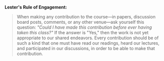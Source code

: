 **Lester's Rule of Engagement:**

> When making any contribution to the course—in papers, discussion board posts, comments, or any other venue—ask yourself this question:
    *"Could I have made this contribution before ever having taken this class?"*
    If the answer is "Yes," then the work is not yet appropriate to our shared endeavors. Every contribution should be of such a kind that one must have read our readings, heard our lectures, and participated in our discussions, in order to be able to make that contribution.
